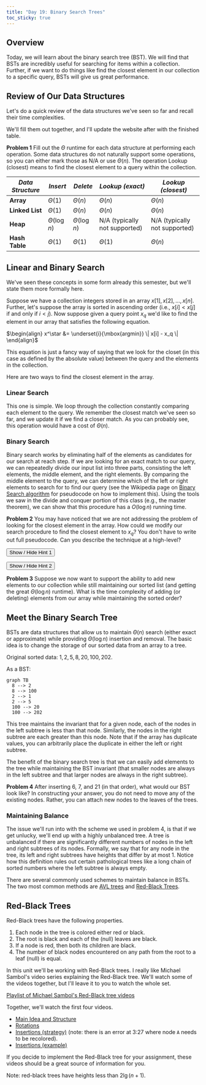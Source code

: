 ```yaml
---
title: "Day 19: Binary Search Trees"
toc_sticky: true
---
```


<script type="text/javascript">
function HideShowElement(divID) {
    const x = document.getElementById(divID);
    if (x.style.display === "none") {
        x.style.display = "block";
    } else {
        x.style.display = "none";
    }
}
</script>

## Overview

Today, we will learn about the binary search tree (BST).  We will find that BSTs are incredibly useful for searching for items within a collection.  Further, if we want to do things like find the closest element in our collection to a specific query, BSTs will give us great performance.

## Review of Our Data Structures

Let's do a quick review of the data structures we've seen so far and recall their time complexities.

We'll fill them out together, and I'll update the website after with the finished table.

**Problem 1** Fill out the $\Theta$ runtime for each data structure at performing each operation.  Some data structures do not naturally support some operations, so you can either mark those as N/A or use $\Theta(n)$.  The operation Lookup (closest) means to find the closest element to a query within the collection.

| *Data Structure* | *Insert*         | *Delete*         | *Lookup (exact)*              | *Lookup (closest)*            |
|------------------|------------------|------------------|-------------------------------|-------------------------------|
| **Array**        | $\Theta(1)$      | $\Theta(n)$      | $\Theta(n)$                   | $\Theta(n)$                   |
| **Linked List**  | $\Theta(1)$      | $\Theta(n)$      | $\Theta(n)$                   | $\Theta(n)$                   |
| **Heap**         | $\Theta(\log n)$ | $\Theta(\log n)$ | N/A (typically not supported) | N/A (typically not supported) |
| **Hash Table**   | $\Theta(1)$      | $\Theta(1)$      | $\Theta(1)$                   | $\Theta(n)$                   |

## Linear and Binary Search

We've seen these concepts in some form already this semester, but we'll state them more formally here.

Suppose we have a collection integers stored in an array $x[1], x[2], \ldots, x[n]$.  Further, let's suppose the array is sorted in ascending order (i.e., $x[i] < x[j]$ if and only if $i < j$).  Now suppose given a query point $x_q$ we'd like to find the element in our array that satisfies the following equation.

$\begin{align} x^\star &= \underset{i}{\mbox{argmin}} \| x[i] - x_q \| \end{align}$

This equation is just a fancy way of saying that we look for the closet (in this case as defined by the absolute value) between the query and the elements in the collection.

Here are two ways to find the closest element in the array.

### Linear Search

This one is simple.  We loop through the collection constantly comparing each element to the query.  We remember the closest match we've seen so far, and we update it if we find a closer match.  As you can probably see, this operation would have a cost of $\Theta(n)$.

### Binary Search

Binary search works by eliminating half of the elements as candidates for our search at reach step.  If we are looking for an exact match to our query, we can repeatedly divide our input list into three parts, consisting the left elements, the middle element, and the right elements.  By comparing the middle element to the query, we can determine which of the left or right elements to search for to find our query (see the Wikipedia page on [Binary Search algorithm](https://en.wikipedia.org/wiki/Binary_search_algorithm) for pseudocode on how to implement this).  Using the tools we saw in the divide and conquer portion of this class (e.g., the master theorem), we can show that this procedure has a $O(\log n)$ running time.

**Problem 2** You may have noticed that we are not addressing the problem of looking for the closest element in the array. How could we modify our search procedure to find the closest element to $x_q$?  You don't have to write out full pseudocode.  Can you describe the technique at a high-level?

<button onclick="HideShowElement(&quot;HideShow1&quot;)">Show / Hide Hint 1</button>
<div id="HideShow1" style="display:none">
You may find the concept of predecessor and successor to be useful here.  The successor of $x_q$ is the closest element in the collection that is larger than $x_q$.  The predecessor is the closest element in the collection that is smaller than $x_q$.
</div>

<button onclick="HideShowElement(&quot;HideShow2&quot;)">Show / Hide Hint 2</button>
<div id="HideShow2" style="display:none">
Either the predecessor or the successor is guaranteed to be the closest to the query. 
</div>

**Problem 3** Suppose we now want to support the ability to add new elements to our collection while still maintaining our sorted list (and getting the great $\Theta(\log n)$ runtime).  What is the time complexity of adding (or deleting) elements from our array while maintaining the sorted order?

## Meet the Binary Search Tree

BSTs are data structures that allow us to maintain $\Theta(n)$ search (either exact or approximate) while providing $\Theta(\log n)$ insertion and removal.  The basic idea is to change the storage of our sorted data from an array to a tree.

Original sorted data: $1, 2, 5, 8, 20, 100, 202$.

As a BST:

```mermaid!
graph TB
  8 --> 2
  8 --> 100
  2 --> 1
  2 --> 5
  100 --> 20
  100 --> 202
```

This tree maintains the invariant that for a given node, each of the nodes in the left subtree is less than that node.  Similarly, the nodes in the right subtree are each greater than this node.  Note that if the array has duplicate values, you can arbitrarily place the duplicate in either the left or right subtree.

The benefit of the binary search tree is that we can easily add elements to the tree while maintaining the BST invariant (that smaller nodes are always in the left subtree and that larger nodes are always in the right subtree).

**Problem 4** After inserting  6, 7, and 21 (in that order), what would our BST look like?  In constructing your answer, you do not need to move any of the existing nodes.  Rather, you can attach new nodes to the leaves of the trees.

### Maintaining Balance

The issue we'll run into with the scheme we used in problem 4, is that if we get unlucky, we'll end up with a highly unbalanced tree.  A tree is unbalanced if there are significantly different numbers of nodes in the left and right subtrees of its nodes.  Formally, we say that for any node in the tree, its left and right subtrees have heights that differ by at most 1.  Notice how this definition rules out certain pathological trees like a long chain of sorted numbers where the left subtree is always empty.

There are several commonly used schemes to maintain balance in BSTs.  The two most common methods are [AVL trees](https://en.wikipedia.org/wiki/AVL_tree) and [Red-Black Trees](https://en.wikipedia.org/wiki/Red%E2%80%93black_tree).

## Red-Black Trees

Red-Black trees have the following properties.

1. Each node in the tree is colored either red or black.
2. The root is black and each of the (null) leaves are black.
3. If a node is red, then both its children are black.
4. The number of black nodes encountered on any path from the root to a leaf (null) is equal.

In this unit we'll be working with Red-Black trees.  I really like Michael Sambol's video series explaining the Red-Black tree.  We'll watch some of the videos together, but I'll leave it to you to watch the whole set.

[Playlist of Michael Sambol's Red-Black tree videos](https://www.youtube.com/playlist?list=PL9xmBV_5YoZNqDI8qfOZgzbqahCUmUEin)

Together, we'll watch the first four videos.

* [Main Idea and Structure](https://www.youtube.com/watch?v=qvZGUFHWChY)
* [Rotations](https://www.youtube.com/watch?v=95s3ndZRGbk)
* [Insertions (strategy)](https://www.youtube.com/watch?v=5IBxA-bZZH8) (note: there is an error at 3:27 where node ``A`` needs to be recolored).
* [Insertions (example)](https://www.youtube.com/watch?v=A3JZinzkMpk)

If you decide to implement the Red-Black tree for your assignment, these videos should be a great source of information for you.

Note: red-black trees have heights less than $2 \lg(n+1)$.